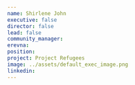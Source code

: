 ```yaml
---
name: Shirlene John
executive: false
director: false
lead: false
community_manager: 
erevna:  
position:  
project: Project Refugees
image: ../assets/default_exec_image.png
linkedin: 
---
```

